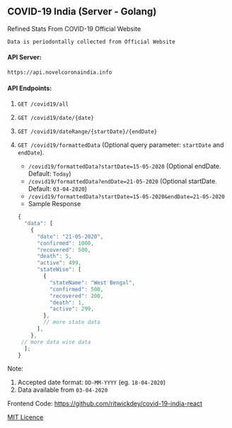 ## COVID-19 India (Server - Golang)

Refined Stats From COVID-19 Official Website

`Data is periodontally collected from Official Website`

#### API Server:

`https://api.novelcoronaindia.info`

#### API Endpoints:

1. `GET /covid19/all`
2. `GET /covid19/date/{date}`
3. `GET /covid19/dateRange/{startDate}/{endDate}`
4. `GET /covid19/formattedData` (Optional query parameter: `startDate` and `endDate`).

   - `/covid19/formattedData?startDate=15-05-2020` (Optional endDate. Default: `Today`)
   - `/covid19/formattedData?endDate=21-05-2020` (Optional startDate. Default: `03-04-2020`)
   - `/covid19/formattedData?startDate=15-05-2020&endDate=21-05-2020`
   - Sample Response

   ```js
   {
     "data": [
       {
         "date": "21-05-2020",
         "confirmed": 1000,
         "recovered": 500,
         "death": 5,
         "active": 499,
         "stateWise": [
           {
             "stateName": "West Bengal",
             "confirmed": 500,
             "recovered": 200,
             "death": 1,
             "active": 299,
           },
           // more state data
         ],
       },
    // more data wise data
     ];
   }
   ```

Note:

1. Accepted date format: `DD-MM-YYYY` (eg. `18-04-2020`)
2. Data available from `03-04-2020`

Frontend Code: https://github.com/ritwickdey/covid-19-india-react

[MIT Licence](./LICENCE)
